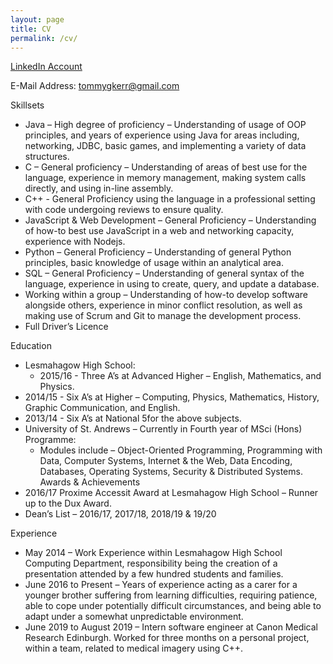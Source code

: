 ```yaml
---
layout: page
title: CV
permalink: /cv/
---
```


[LinkedIn Account][linkedIn]

E-Mail Address: tommygkerr@gmail.com

Skillsets

* Java – High degree of proficiency – Understanding of usage of OOP principles, and years of experience using
Java for areas including, networking, JDBC, basic games, and implementing a variety of data structures.
* C – General proficiency – Understanding of areas of best use for the language, experience in memory
management, making system calls directly, and using in-line assembly.
* C++ - General Proficiency using the language in a professional setting with code undergoing reviews to
ensure quality.
* JavaScript & Web Development – General Proficiency – Understanding of how-to best use JavaScript in a
web and networking capacity, experience with Nodejs.
* Python – General Proficiency – Understanding of general Python principles, basic knowledge of usage within
an analytical area.
* SQL – General Proficiency – Understanding of general syntax of the language, experience in using to create,
query, and update a database.
* Working within a group – Understanding of how-to develop software alongside others, experience in minor
conflict resolution, as well as making use of Scrum and Git to manage the development process.
* Full Driver’s Licence


Education

* Lesmahagow High School:
  - 2015/16 - Three A’s at Advanced Higher – English, Mathematics, and Physics.
* 2014/15 - Six A’s at Higher – Computing, Physics, Mathematics, History, Graphic Communication,
and English.
* 2013/14 - Six A’s at National 5for the above subjects.
* University of St. Andrews – Currently in Fourth year of MSci (Hons) Programme:
  - Modules include – Object-Oriented Programming, Programming with Data, Computer Systems,
Internet & the Web, Data Encoding, Databases, Operating Systems, Security & Distributed Systems.
Awards & Achievements
* 2016/17 Proxime Accessit Award at Lesmahagow High School – Runner up to the Dux Award.
* Dean’s List – 2016/17, 2017/18, 2018/19 & 19/20


Experience

* May 2014 – Work Experience within Lesmahagow High School Computing Department, responsibility being
the creation of a presentation attended by a few hundred students and families.
* June 2016 to Present – Years of experience acting as a carer for a younger brother suffering from learning
difficulties, requiring patience, able to cope under potentially difficult circumstances, and being able to
adapt under a somewhat unpredictable environment.
* June 2019 to August 2019 – Intern software engineer at Canon Medical Research Edinburgh. Worked for
three months on a personal project, within a team, related to medical imagery using C++.

[linkedIn]: https://www.linkedin.com/in/tommy-kerr-720187174/
